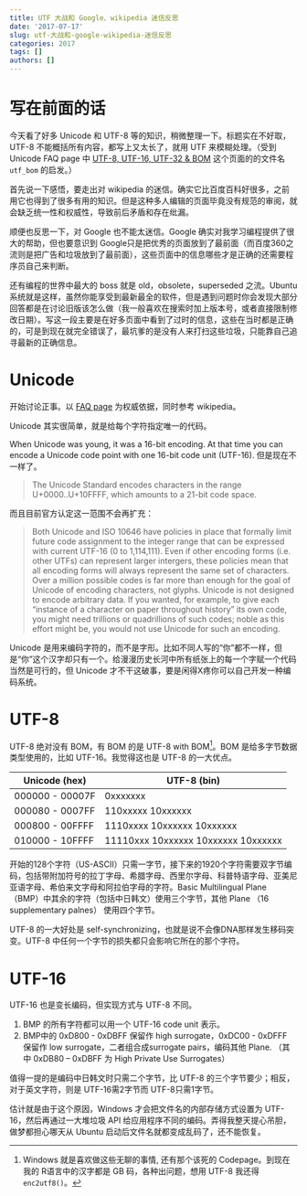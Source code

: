 ```yaml
---
title: UTF 大战和 Google、wikipedia 迷信反思
date: '2017-07-17'
slug: utf-大战和-google-wikipedia-迷信反思
categories: 2017
tags: []
authors: []
---
```




# 写在前面的话

今天看了好多 Unicode 和 UTF-8 等的知识，稍微整理一下。标题实在不好取，UTF-8 不能概括所有内容，都写上又太长了，就用 UTF 来模糊处理。（受到 Unicode FAQ page 中 [UTF-8, UTF-16, UTF-32 & BOM](http://unicode.org/faq/utf_bom.html) 这个页面的的文件名 `utf_bom` 的启发。）

首先说一下感悟，要走出对 wikipedia 的迷信。确实它比百度百科好很多，之前用它也得到了很多有用的知识。但是这种多人编辑的页面毕竟没有规范的审阅，就会缺乏统一性和权威性，导致前后矛盾和存在纰漏。

顺便也反思一下，对 Google 也不能太迷信。Google 确实对我学习编程提供了很大的帮助，但也要意识到 Google只是把优秀的页面放到了最前面（而百度360之流则是把广告和垃圾放到了最前面），这些页面中的信息哪些才是正确的还需要程序员自己来判断。

还有编程的世界中最大的 boss 就是 old，obsolete，superseded 之流。Ubuntu系统就是这样，虽然你能享受到最新最全的软件，但是遇到问题时你会发现大部分回答都是在讨论旧版该怎么做（我一般喜欢在搜索时加上版本号，或者直接限制修改日期）。写这一段主要是在好多页面中看到了过时的信息，这些在当时都是正确的，可是到现在就完全错误了，最坑爹的是没有人来打扫这些垃圾，只能靠自己追寻最新的正确信息。



# Unicode

开始讨论正事。以 [FAQ page](http://unicode.org/faq/) 为权威依据，同时参考 wikipedia。

Unicode 其实很简单，就是给每个字符指定唯一的代码。

When Unicode was young, it was a 16-bit encoding. At that time you can encode a Unicode code point with one 16-bit code unit (UTF-16). 但是现在不一样了。   

> The Unicode Standard encodes characters in the range U+0000..U+10FFFF, which amounts to a 21-bit code space.

而且目前官方认定这一范围不会再扩充：

> Both Unicode and ISO 10646 have policies in place that formally limit future code assignment to the integer range that can be expressed with current UTF-16 (0 to 1,114,111). Even if other encoding forms (i.e. other UTFs) can represent larger intergers, these policies mean that all encoding forms will always represent the same set of characters. Over a million possible codes is far more than enough for the goal of Unicode of encoding characters, not glyphs. Unicode is not designed to encode arbitrary data. If you wanted, for example, to give each “instance of a character on paper throughout history” its own code, you might need trillions or quadrillions of such codes; noble as this effort might be, you would not use Unicode for such an encoding. 

Unicode 是用来编码字符的，而不是字形。比如不同人写的“你”都不一样，但是“你”这个汉字却只有一个。给漫漫历史长河中所有纸张上的每一个字赋一个代码当然是可行的，但 Unicode 才不干这破事，要是闲得X疼你可以自己开发一种编码系统。



# UTF-8

UTF-8 绝对没有 BOM，有 BOM 的是 UTF-8 with BOM[^bom]。BOM 是给多字节数据类型使用的，比如 UTF-16。我觉得这也是 UTF-8 的一大优点。

[^bom]: Windows 就是喜欢做这些无聊的事情, 还有那个该死的 Codepage。到现在我的 R语言中的汉字都是 GB 码，各种出问题，想用 UTF-8 我还得 `enc2utf8()`。

Unicode (hex)   | UTF-8 (bin)
--------------- | ----------
000000 - 00007F | 0xxxxxxx
000080 - 0007FF | 110xxxxx 10xxxxxx
000800 - 00FFFF | 1110xxxx 10xxxxxx 10xxxxxx
010000 - 10FFFF | 11110xxx 10xxxxxx 10xxxxxx 10xxxxxx

开始的128个字符（US-ASCII）只需一字节，接下来的1920个字符需要双字节编码，包括带附加符号的拉丁字母、希腊字母、西里尔字母、科普特语字母、亚美尼亚语字母、希伯来文字母和阿拉伯字母的字符。Basic Multilingual Plane （BMP）中其余的字符（包括中日韩文）使用三个字节，其他 Plane （16 supplementary palnes） 使用四个字节。

UTF-8 的一大好处是 self-synchronizing，也就是说不会像DNA那样发生移码突变。UTF-8 中任何一个字节的损失都只会影响它所在的那个字符。



# UTF-16

UTF-16 也是变长编码，但实现方式与 UTF-8 不同。

1. BMP 的所有字符都可以用一个 UTF-16 code unit 表示。
2. BMP中的 0xD800 - 0xDBFF 保留作 high surrogate，0xDC00 - 0xDFFF 保留作 low surrogate，二者组合成surrogate pairs，编码其他 Plane. （其中 0xDB80 – 0xDBFF 为 High Private Use Surrogates）

值得一提的是编码中日韩文时只需二个字节，比 UTF-8 的三个字节要少；相反，对于英文字符，则是 UTF-16需2字节而 UTF-8只需1字节。

估计就是由于这个原因，Windows 才会把文件名的内部存储方式设置为 UTF-16，然后再通过一大堆垃圾 API 给应用程序不同的编码。弄得我整天提心吊胆，做梦都担心哪天从 Ubuntu 启动后文件名就都变成乱码了，还不能恢复。
